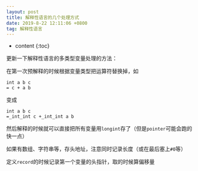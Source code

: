 ```yaml
---
layout: post
title: 解释性语言的几个处理方式
date: 2019-8-22 12:11:06 +0800
tag: 解释性语言
---
```


* content
{:toc}

更新一下解释性语言的多类型变量处理的方法：

在第一次预解释的时候根据变量类型把运算符替换掉，如

```plain
int a b c
= c + a b
```

变成

```plain
int a b c
=_int_int c +_int_int a b
```

然后解释的时候就可以直接把所有变量用`longint`存了（但是`pointer`可能会跑的快一点）

如果有数组、字符串等，存头地址，注意同时记录长度（或在最后塞上`#0`等）

定义`record`的时候记录第一个变量的头指针，取的时候算偏移量